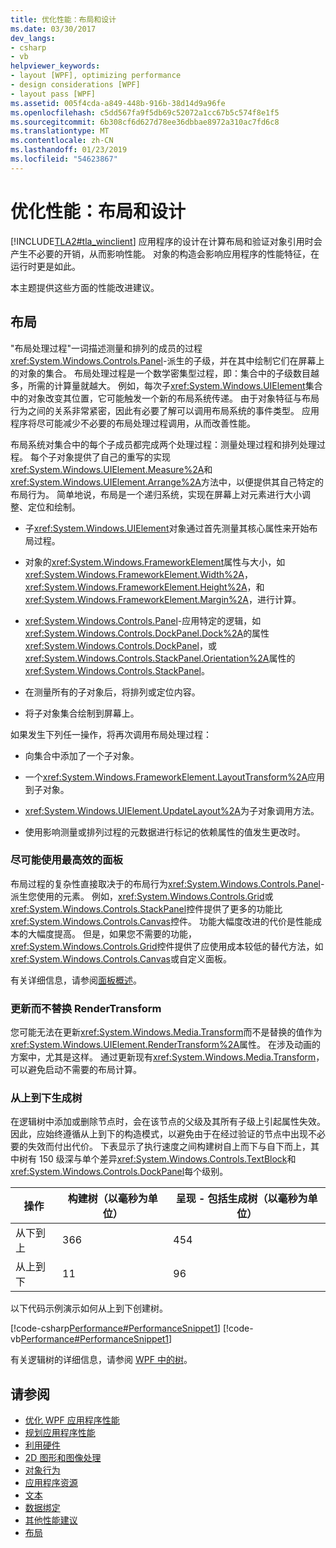 ```yaml
---
title: 优化性能：布局和设计
ms.date: 03/30/2017
dev_langs:
- csharp
- vb
helpviewer_keywords:
- layout [WPF], optimizing performance
- design considerations [WPF]
- layout pass [WPF]
ms.assetid: 005f4cda-a849-448b-916b-38d14d9a96fe
ms.openlocfilehash: c5dd567fa9f5db69c52072a1cc67b5c574f8e1f5
ms.sourcegitcommit: 6b308cf6d627d78ee36dbbae8972a310ac7fd6c8
ms.translationtype: MT
ms.contentlocale: zh-CN
ms.lasthandoff: 01/23/2019
ms.locfileid: "54623867"
---
```

# <a name="optimizing-performance-layout-and-design"></a>优化性能：布局和设计
[!INCLUDE[TLA2#tla_winclient](../../../../includes/tla2sharptla-winclient-md.md)] 应用程序的设计在计算布局和验证对象引用时会产生不必要的开销，从而影响性能。 对象的构造会影响应用程序的性能特征，在运行时更是如此。  
  
 本主题提供这些方面的性能改进建议。  
  
## <a name="layout"></a>布局  
 "布局处理过程"一词描述测量和排列的成员的过程<xref:System.Windows.Controls.Panel>-派生的子级，并在其中绘制它们在屏幕上的对象的集合。 布局处理过程是一个数学密集型过程，即：集合中的子级数目越多，所需的计算量就越大。 例如，每次子<xref:System.Windows.UIElement>集合中的对象改变其位置，它可能触发一个新的布局系统传递。 由于对象特征与布局行为之间的关系非常紧密，因此有必要了解可以调用布局系统的事件类型。 应用程序将尽可能减少不必要的布局处理过程调用，从而改善性能。  
  
 布局系统对集合中的每个子成员都完成两个处理过程：测量处理过程和排列处理过程。 每个子对象提供了自己的重写的实现<xref:System.Windows.UIElement.Measure%2A>和<xref:System.Windows.UIElement.Arrange%2A>方法中，以便提供其自己特定的布局行为。 简单地说，布局是一个递归系统，实现在屏幕上对元素进行大小调整、定位和绘制。  
  
-   子<xref:System.Windows.UIElement>对象通过首先测量其核心属性来开始布局过程。  
  
-   对象的<xref:System.Windows.FrameworkElement>属性与大小，如<xref:System.Windows.FrameworkElement.Width%2A>， <xref:System.Windows.FrameworkElement.Height%2A>，和<xref:System.Windows.FrameworkElement.Margin%2A>，进行计算。  
  
-   <xref:System.Windows.Controls.Panel>-应用特定的逻辑，如<xref:System.Windows.Controls.DockPanel.Dock%2A>的属性<xref:System.Windows.Controls.DockPanel>，或<xref:System.Windows.Controls.StackPanel.Orientation%2A>属性的<xref:System.Windows.Controls.StackPanel>。  
  
-   在测量所有的子对象后，将排列或定位内容。  
  
-   将子对象集合绘制到屏幕上。  
  
 如果发生下列任一操作，将再次调用布局处理过程：  
  
-   向集合中添加了一个子对象。  
  
-   一个<xref:System.Windows.FrameworkElement.LayoutTransform%2A>应用到子对象。  
  
-   <xref:System.Windows.UIElement.UpdateLayout%2A>为子对象调用方法。  
  
-   使用影响测量或排列过程的元数据进行标记的依赖属性的值发生更改时。  
  
### <a name="use-the-most-efficient-panel-where-possible"></a>尽可能使用最高效的面板  
 布局过程的复杂性直接取决于的布局行为<xref:System.Windows.Controls.Panel>-派生您使用的元素。 例如，<xref:System.Windows.Controls.Grid>或<xref:System.Windows.Controls.StackPanel>控件提供了更多的功能比<xref:System.Windows.Controls.Canvas>控件。 功能大幅度改进的代价是性能成本的大幅度提高。 但是，如果您不需要的功能，<xref:System.Windows.Controls.Grid>控件提供了应使用成本较低的替代方法，如<xref:System.Windows.Controls.Canvas>或自定义面板。  
  
 有关详细信息，请参阅[面板概述](../../../../docs/framework/wpf/controls/panels-overview.md)。  
  
### <a name="update-rather-than-replace-a-rendertransform"></a>更新而不替换 RenderTransform  
 您可能无法在更新<xref:System.Windows.Media.Transform>而不是替换的值作为<xref:System.Windows.UIElement.RenderTransform%2A>属性。 在涉及动画的方案中，尤其是这样。 通过更新现有<xref:System.Windows.Media.Transform>，可以避免启动不需要的布局计算。  
  
### <a name="build-your-tree-top-down"></a>从上到下生成树  
 在逻辑树中添加或删除节点时，会在该节点的父级及其所有子级上引起属性失效。 因此，应始终遵循从上到下的构造模式，以避免由于在经过验证的节点中出现不必要的失效而付出代价。 下表显示了执行速度之间构建树自上而下与自下而上，其中树有 150 级深与单个差异<xref:System.Windows.Controls.TextBlock>和<xref:System.Windows.Controls.DockPanel>每个级别。  
  
|**操作**|**构建树（以毫秒为单位）**|**呈现 - 包括生成树（以毫秒为单位）**|  
|----------------|---------------------------------|-------------------------------------------------|  
|从下到上|366|454|  
|从上到下|11|96|  
  
 以下代码示例演示如何从上到下创建树。  
  
 [!code-csharp[Performance#PerformanceSnippet1](../../../../samples/snippets/csharp/VS_Snippets_Wpf/Performance/CSharp/Window1.xaml.cs#performancesnippet1)]
 [!code-vb[Performance#PerformanceSnippet1](../../../../samples/snippets/visualbasic/VS_Snippets_Wpf/Performance/visualbasic/window1.xaml.vb#performancesnippet1)]  
  
 有关逻辑树的详细信息，请参阅 [WPF 中的树](../../../../docs/framework/wpf/advanced/trees-in-wpf.md)。  
  
## <a name="see-also"></a>请参阅
- [优化 WPF 应用程序性能](../../../../docs/framework/wpf/advanced/optimizing-wpf-application-performance.md)
- [规划应用程序性能](../../../../docs/framework/wpf/advanced/planning-for-application-performance.md)
- [利用硬件](../../../../docs/framework/wpf/advanced/optimizing-performance-taking-advantage-of-hardware.md)
- [2D 图形和图像处理](../../../../docs/framework/wpf/advanced/optimizing-performance-2d-graphics-and-imaging.md)
- [对象行为](../../../../docs/framework/wpf/advanced/optimizing-performance-object-behavior.md)
- [应用程序资源](../../../../docs/framework/wpf/advanced/optimizing-performance-application-resources.md)
- [文本](../../../../docs/framework/wpf/advanced/optimizing-performance-text.md)
- [数据绑定](../../../../docs/framework/wpf/advanced/optimizing-performance-data-binding.md)
- [其他性能建议](../../../../docs/framework/wpf/advanced/optimizing-performance-other-recommendations.md)
- [布局](../../../../docs/framework/wpf/advanced/layout.md)
